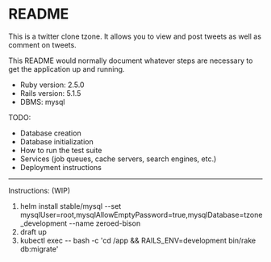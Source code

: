 # README

This is a twitter clone tzone. It allows you to view and post tweets as well as comment on tweets.

This README would normally document whatever steps are necessary to get the
application up and running.

* Ruby version: 2.5.0
* Rails version: 5.1.5
* DBMS: mysql


TODO:
* Database creation
* Database initialization
* How to run the test suite
* Services (job queues, cache servers, search engines, etc.)
* Deployment instructions

------------
Instructions: (WIP)
1. helm install stable/mysql --set mysqlUser=root,mysqlAllowEmptyPassword=true,mysqlDatabase=tzone_development --name zeroed-bison
2. draft up
3. kubectl exec <pod-name> -- bash -c 'cd /app && RAILS_ENV=development bin/rake db:migrate'
